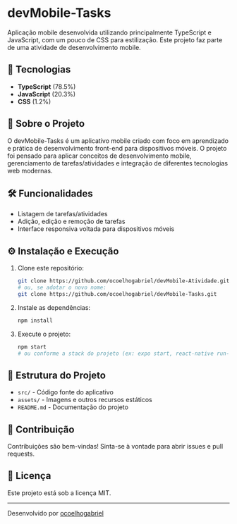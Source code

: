 # devMobile-Tasks

Aplicação mobile desenvolvida utilizando principalmente TypeScript e JavaScript, com um pouco de CSS para estilização. Este projeto faz parte de uma atividade de desenvolvimento mobile.

## 🚀 Tecnologias

- **TypeScript** (78.5%)
- **JavaScript** (20.3%)
- **CSS** (1.2%)

## 📱 Sobre o Projeto

O devMobile-Tasks é um aplicativo mobile criado com foco em aprendizado e prática de desenvolvimento front-end para dispositivos móveis. O projeto foi pensado para aplicar conceitos de desenvolvimento mobile, gerenciamento de tarefas/atividades e integração de diferentes tecnologias web modernas.

## 🛠️ Funcionalidades

- Listagem de tarefas/atividades
- Adição, edição e remoção de tarefas
- Interface responsiva voltada para dispositivos móveis

## ⚙️ Instalação e Execução

1. Clone este repositório:
   ```bash
   git clone https://github.com/ocoelhogabriel/devMobile-Atividade.git
   # ou, se adotar o novo nome:
   git clone https://github.com/ocoelhogabriel/devMobile-Tasks.git
   ```
2. Instale as dependências:
   ```bash
   npm install
   ```
3. Execute o projeto:
   ```bash
   npm start
   # ou conforme a stack do projeto (ex: expo start, react-native run-android)
   ```

## 📂 Estrutura do Projeto

- `src/` - Código fonte do aplicativo
- `assets/` - Imagens e outros recursos estáticos
- `README.md` - Documentação do projeto

## 🤝 Contribuição

Contribuições são bem-vindas! Sinta-se à vontade para abrir issues e pull requests.

## 📄 Licença

Este projeto está sob a licença MIT.

---

Desenvolvido por [ocoelhogabriel](https://github.com/ocoelhogabriel)
